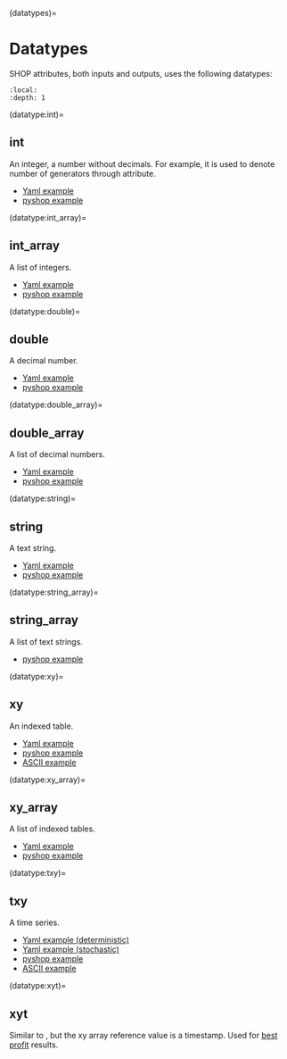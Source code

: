 (datatypes)=
# Datatypes
SHOP attributes, both inputs and outputs, uses the following datatypes:
```{contents}
:local:
:depth: 1
```
(datatype:int)=
## int
An integer, a number without decimals. For example, it is used to denote number of generators through [](generator:num_gen) attribute.
- [Yaml example](yaml:int)
- [pyshop example](pyshop:scalar)

(datatype:int_array)=
## int_array
A list of integers.
- [Yaml example](yaml:int_array)
- [pyshop example](pyshop:array)

(datatype:double)=
## double
A decimal number.
- [Yaml example](yaml:double)
- [pyshop example](pyshop:scalar)

(datatype:double_array)=
## double_array
A list of decimal numbers.
- [Yaml example](yaml:double_array)
- [pyshop example](pyshop:array)

(datatype:string)=
## string
A text string.
- [Yaml example](yaml:string)
- [pyshop example](pyshop:scalar)

(datatype:string_array)=
## string_array
A list of text strings.
<!-- [Yaml example](yaml:string_array) -->
- [pyshop example](pyshop:array)

(datatype:xy)=
## xy
An indexed table.
- [Yaml example](yaml:xy)
- [pyshop example](pyshop:xy)
- [ASCII example](ascii:xy)

(datatype:xy_array)=
## xy_array
A list of indexed tables.
- [Yaml example](yaml:xy_array)
- [pyshop example](pyshop:xy_array)

(datatype:txy)=
## txy
A time series.
- [Yaml example (deterministic)](yaml:txy)
- [Yaml example (stochastic)](yaml:stxy)
- [pyshop example](pyshop:txy)
- [ASCII example](ascii:txy)

(datatype:xyt)=
## xyt
Similar to [](datatype:xy_array), but the xy array reference value is a timestamp. Used for [best profit](best-profit) results.